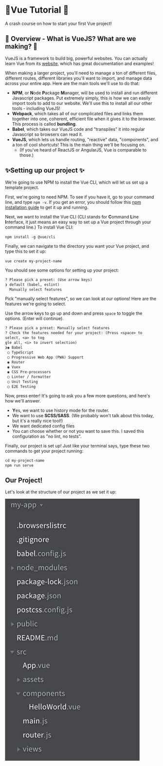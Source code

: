 # 🖖Vue Tutorial 🖖
A crash course on how to start your first Vue project!

## 🤔 Overview - What is VueJS? What are we making? 🤔

VueJS is a framework to build big, powerful websites. You can actually learn Vue from its [website](https://vuejs.org/), which has great documentation and examples!

When making a larger project, you'll need to manage a ton of different files, different routes, different libraries you'll want to import, and manage data across your entire app. Here are the main tools we'll use to do that:

 - **NPM**, or **N**ode **P**ackage **M**anager, will be used to install and run different Javascript packages. Put extremely simply, this is how we can easily import tools to add to our website. We'll use this to install all our other tools - including VueJS!
 - **Webpack**, which takes all of our complicated files and links them together into one, coherent, efficient file when it gives it to the browser. This process is called **bundling**.
 - **Babel**, which takes our VueJS code and "transpiles" it into regular Javascript so browsers can read it.
 - **VueJS**, which lets us handle routing, "reactive" data, "components", and a ton of cool shortcuts! This is the main thing we'll be focusing on.
   - (If you've heard of ReactJS or AngularJS, Vue is comparable to those.)
   
## ✨Setting up our project ✨

We're going to use NPM to install the Vue CLI, which will let us set up a template project.

First, we're going to need NPM. To see if you have it, go to your command line, and type `npm -v`. If you get an error, you should follow this [npm installation guide](https://docs.npmjs.com/getting-started/installing-node) to get it up and running.

Next, we want to install the Vue CLI (CLI stands for **C**ommand **L**ine **I**nterface, it just means an easy way to set up a Vue project through your command line.) To install Vue CLI: 

`npm install -g @vue/cli`

Finally, we can navigate to the directory you want your Vue project, and type this to set it up: 

`vue create my-project-name`

You should see some options for setting up your project:

```
? Please pick a preset: (Use arrow keys)
❯ default (babel, eslint) 
  Manually select features 
```

Pick "manually select features", so we can look at our options! Here are the features we're going to select.

Use the arrow keys to go up and down and press `space` to toggle the options. (Enter will continue).

```
? Please pick a preset: Manually select features
? Check the features needed for your project: (Press <space> to select, <a> to tog
gle all, <i> to invert selection)
❯◉ Babel
 ◯ TypeScript
 ◯ Progressive Web App (PWA) Support
 ◉ Router
 ◉ Vuex
 ◉ CSS Pre-processors
 ◯ Linter / Formatter
 ◯ Unit Testing
 ◯ E2E Testing
```

Now, press enter! It's going to ask you a few more questions, and here's how we'll answer.
- **Y**es, we want to use history mode for the router.
- We want to use **SCSS/SASS**. (We probably won't talk about this today, but it's a really nice tool!)
- We want dedicated config files
- You can choose whether or not you want to save this. I saved this configuration as "no lint, no tests".

Finally, our project is set up! Just like your terminal says, type these two commands to get your project running:

```
cd my-project-name
npm run serve
```

## Our Project! 

Let's look at the structure of our project as we set it up:

![Picture of the project structure](https://github.com/hacksu/vue-tutorial/blob/master/Screen%20Shot%202018-09-04%20at%205.36.16%20PM.png?raw=true)


